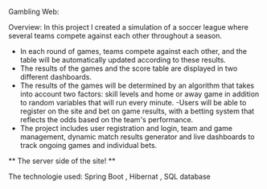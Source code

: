 Gambling Web:

Overview:
In this project I created a simulation of a soccer league where several teams compete against each other throughout a season. 
- In each round of games, teams compete against each other, and the table will be automatically updated according to these results. 
- The results of the games and the score table are displayed in two different dashboards. 
- The results of the games will be determined by an algorithm that takes into account two factors: skill levels and home or away game in addition to random variables that will run every minute. 
-Users will be able to register on the site and bet on game results, with a betting system that reflects the odds based on the team's performance. 
- The project includes user registration and login, team and game management, dynamic match results generator and live dashboards to track ongoing games and individual bets.

** The server side of the site! **

The technologie used: Spring Boot , Hibernat , SQL database
